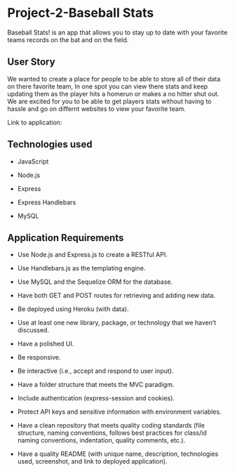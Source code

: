 # Project-2-Baseball Stats

Baseball Stats! is an app that allows you to stay up to date with your favorite teams records on the bat and on the field.

## User Story

We wanted to create a place for people to be able
to store all of their data on there favorite team, In one spot you can view there stats and keep updating them as the player hits a homerun or makes a no hitter shut out. We are excited for you to be able to get players stats without having to hassle and go on differnt websites to view your favorite team.



Link to application: 

## Technologies used

* JavaScript

* Node.js

* Express

* Express Handlebars

* MySQL

## Application Requirements

* Use Node.js and Express.js to create a RESTful API.

* Use Handlebars.js as the templating engine.

* Use MySQL and the Sequelize ORM for the database.

* Have both GET and POST routes for retrieving and adding new data.

* Be deployed using Heroku (with data).

* Use at least one new library, package, or technology that we haven’t discussed.

* Have a polished UI.

* Be responsive.

* Be interactive (i.e., accept and respond to user input).

* Have a folder structure that meets the MVC paradigm.

* Include authentication (express-session and cookies).

* Protect API keys and sensitive information with environment variables.

* Have a clean repository that meets quality coding standards (file structure, naming conventions, follows best practices for class/id naming conventions, indentation, quality comments, etc.).

* Have a quality README (with unique name, description, technologies used, screenshot, and link to deployed application).
